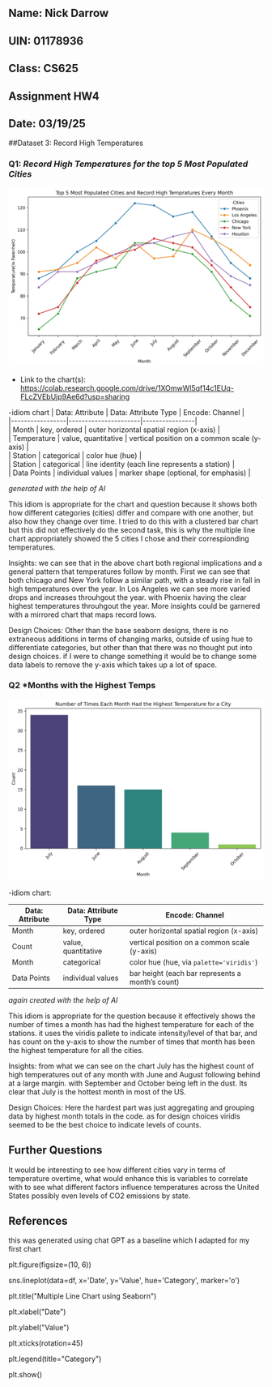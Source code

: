 ## Name: Nick Darrow
## UIN: 01178936
## Class: CS625
## Assignment HW4
## Date: 03/19/25

##Dataset 3: Record High Temperatures
### Q1: *Record High Temperatures for the top 5 Most Populated Cities*
![alt text](Top5Cities.jpg)
- Link to the chart(s): https://colab.research.google.com/drive/1XOmwWl5qf14c1EUq-FLcZVEbUjp9Ae6d?usp=sharing

-idiom chart
| Data: Attribute  | Data: Attribute Type  | Encode: Channel |  
|-----------------|----------------------|----------------|  
| Month          | key, ordered          | outer horizontal spatial region (x-axis) |  
| Temperature    | value, quantitative   | vertical position on a common scale (y-axis) |  
| Station       | categorical           | color hue (hue) |  
| Station       | categorical           | line identity (each line represents a station) |  
| Data Points   | individual values     | marker shape (optional, for emphasis) |

*generated with the help of AI* 

This idiom is appropriate for the chart and question because it shows both how different categories (cities) differ and compare with one another, but also how they change over time. I tried to do this with a clustered bar chart but this did not effectively do the second task, this is why the multiple line chart appropriately showed the 5 cities I chose and their correspionding temperatures.

Insights: 
we can see that in the above chart both regional implications and a general pattern that temperatures follow by month. First we can see that both chicago and New York follow a similar path, with a steady rise in fall in high temperatures over the year. In Los Angeles we can see more varied drops and increases throuhgout the year. with Phoenix having the clear highest temperatures throuhgout the year. More insights could be garnered with a mirrored chart that maps record lows.

Design Choices:
Other than the base seaborn designs, there is no extraneous additions in terms of changing marks, outside of using hue to differentiate categories, but other than that there was no thought put into design choices. if I were to change something it would be to change some data labels to remove the y-axis which takes up a lot of space.

### Q2 *Months with the Highest Temps
![alt text](highesttemps.jpg)

-idiom chart:

| **Data: Attribute** | **Data: Attribute Type** | **Encode: Channel** |  
|---------------------|-------------------------|----------------------|  
| Month              | key, ordered             | outer horizontal spatial region (x-axis) |  
| Count              | value, quantitative      | vertical position on a common scale (y-axis) |  
| Month              | categorical              | color hue (hue, via `palette='viridis'`) |  
| Data Points        | individual values        | bar height (each bar represents a month’s count) |  

*again created with the help of AI*

This idiom is appropriate for the question because it effectively shows the number of times a month has had the highest temperature for each of the stations. it uses the viridis pallete to indicate intensity/level of that bar, and has count on the y-axis to show the number of times that month has been the highest temperature for all the cities.

Insights:
from what we can see on the chart July has the highest count of high temperatures out of any month with June and August following behind at a large margin. with September and October being left in the dust. Its clear that July is the hottest month in most of the US.

Design Choices:
Here the hardest part was just aggregating and grouping data by highest month totals in the code. as for design choices viridis seemed to be the best choice to indicate levels of counts.

## Further Questions

It would be interesting to see how different cities vary in terms of temperature overtime, what would enhance this is variables to correlate with to see what different factors influence temperatures across the United States possibly even levels of CO2 emissions by state.

## References
this was generated using chat GPT as a baseline which I adapted for my first chart

plt.figure(figsize=(10, 6))

sns.lineplot(data=df, x='Date', y='Value', hue='Category', marker='o')

plt.title("Multiple Line Chart using Seaborn")

plt.xlabel("Date")

plt.ylabel("Value")

plt.xticks(rotation=45)

plt.legend(title="Category")

plt.show()


